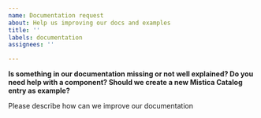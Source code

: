 ```yaml
---
name: Documentation request
about: Help us improving our docs and examples
title: ''
labels: documentation
assignees: ''

---
```


**Is something in our documentation missing or not well explained? Do you need help with a component? Should we create a new Mistica Catalog entry as example?**

Please describe how can we improve our documentation